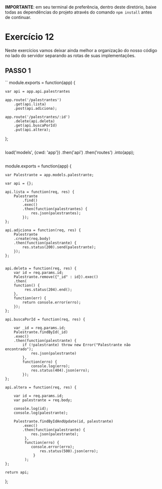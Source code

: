 **IMPORTANTE**: em seu terminal de preferência, dentro deste diretório, baixe todas as dependências do projeto através do comando `npm install` antes de continuar.

# Exercício 12

Neste exercícios vamos deixar ainda melhor a organização do nosso código no lado do servidor separando as rotas de suas implementações.

## PASSO 1

``
module.exports = function(app) {

    var api = app.api.palestrantes
    
    app.route('/palestrantes')
        .get(api.lista)
        .post(api.adiciona);

    app.route('/palestrantes/:id')
        .delete(api.deleta)
        .get(api.buscaPorId)
        .put(api.altera);
};
```

```
load('models', {cwd: 'app'})
    .then('api')
    .then('routes')
    .into(app);
```

```
module.exports = function(app) {
    
    var Palestrante = app.models.palestrante;
    
    var api = {};

    api.lista = function(req, res) {
        Palestrante
            .find()
            .exec()
            .then(function(palestrantes) {
                res.json(palestrantes);     
            });
    };

    api.adiciona = function(req, res) {
        Palestrante
        .create(req.body)
        .then(function(palestrante) {
            res.status(200).send(palestrante);
        });
    };

    
    api.deleta = function(req, res) {
        var id = req.params.id;
        Palestrante.remove({"_id" : id}).exec()
        .then(
        function() {
             res.status(204).end(); 
        }, 
        function(err) {
            return console.error(erro);
        });
    };

    api.buscaPorId = function(req, res) {

        var _id = req.params.id;
        Palestrante.findById(_id)
        .exec()
        .then(function(palestrante) {
            if (!palestrante) throw new Error("Palestrante não encontrado");
                res.json(palestrante)       
            }, 
            function(erro) {
                console.log(erro);
                res.status(404).json(erro);
            });     
    };

    api.altera = function(req, res) {

        var id = req.params.id;
        var palestrante = req.body;

        console.log(id);
        console.log(palestrante);

        Palestrante.findByIdAndUpdate(id, palestrante)
            .exec()
            .then(function(palestrante) {
                res.json(palestrante);
             }, 
             function(erro) {
                console.error(erro);
                    res.status(500).json(erro);
                 }
             );
    };

    return api;
};


```


